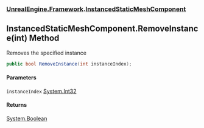 ### [UnrealEngine.Framework](UnrealEngine_Framework.md 'UnrealEngine.Framework').[InstancedStaticMeshComponent](InstancedStaticMeshComponent.md 'UnrealEngine.Framework.InstancedStaticMeshComponent')
## InstancedStaticMeshComponent.RemoveInstance(int) Method
Removes the specified instance  
```csharp
public bool RemoveInstance(int instanceIndex);
```
#### Parameters
<a name='UnrealEngine_Framework_InstancedStaticMeshComponent_RemoveInstance(int)_instanceIndex'></a>
`instanceIndex` [System.Int32](https://docs.microsoft.com/en-us/dotnet/api/System.Int32 'System.Int32')  
  
#### Returns
[System.Boolean](https://docs.microsoft.com/en-us/dotnet/api/System.Boolean 'System.Boolean')  
